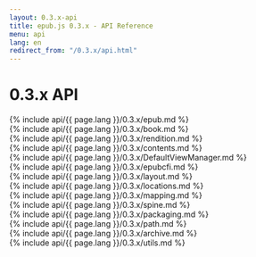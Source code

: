 ```yaml
---
layout: 0.3.x-api
title: epub.js 0.3.x - API Reference
menu: api
lang: en
redirect_from: "/0.3.x/api.html"
---
```

<div id="api-doc" markdown="1">

  <h1>0.3.x API</h1>

  <section markdown="1">
  {% include api/{{ page.lang }}/0.3.x/epub.md %}
  </section>
  <section markdown="1">
  {% include api/{{ page.lang }}/0.3.x/book.md %}
  </section>
  <section markdown="1">
  {% include api/{{ page.lang }}/0.3.x/rendition.md %}
  </section>
  <section markdown="1">
  {% include api/{{ page.lang }}/0.3.x/contents.md %}
  </section>
  <section markdown="1">
  {% include api/{{ page.lang }}/0.3.x/DefaultViewManager.md %}
  </section>
  <section markdown="1">
  {% include api/{{ page.lang }}/0.3.x/epubcfi.md %}
  </section>
  <section markdown="1">
  {% include api/{{ page.lang }}/0.3.x/layout.md %}
  </section>
  <section markdown="1">
  {% include api/{{ page.lang }}/0.3.x/locations.md %}
  </section>
  <section markdown="1">
  {% include api/{{ page.lang }}/0.3.x/mapping.md %}
  </section>
  <section markdown="1">
  {% include api/{{ page.lang }}/0.3.x/spine.md %}
  </section>
  <section markdown="1">
  {% include api/{{ page.lang }}/0.3.x/packaging.md %}
  </section>
  <section markdown="1">
  {% include api/{{ page.lang }}/0.3.x/path.md %}
  </section>
  <section markdown="1">
  {% include api/{{ page.lang }}/0.3.x/archive.md %}
  </section>
  <section markdown="1">
  {% include api/{{ page.lang }}/0.3.x/utils.md %}
  </section>

</div>
